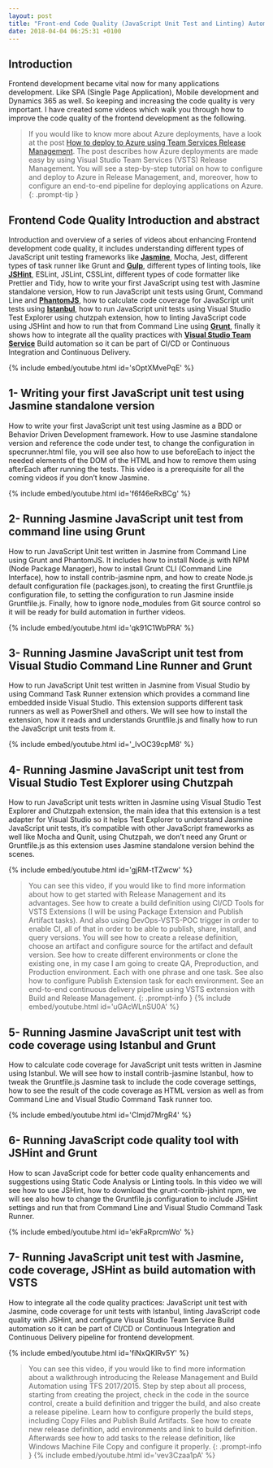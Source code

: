```yaml
---
layout: post
title: "Front-end Code Quality (JavaScript Unit Test and Linting) Automation With VSTS Build"
date: 2018-04-04 06:25:31 +0100
---
```


## Introduction 

Frontend development became vital now for many applications development. Like SPA (Single Page Application), Mobile development and Dynamics 365 as well. So keeping and increasing the code quality is very important. I have created some videos which walk you through how to improve the code quality of the frontend development as the following.

>If you would like to know more about Azure deployments, have a look at the post [How to deploy to Azure using Team Services Release Management](https://mohamedradwan-devops.github.io/posts/how-to-deploy-to-azure-using-team-services-release-management/). The post describes how Azure deployments are made easy by using Visual Studio Team Services (VSTS) Release Management. You will see a step-by-step tutorial on how to configure and deploy to Azure in Release Management, and, moreover, how to configure an end-to-end pipeline for deploying applications on Azure.
{: .prompt-tip }

## Frontend Code Quality Introduction and abstract

Introduction and overview of a series of videos about enhancing Frontend development code quality, it includes understanding different types of JavaScript unit testing frameworks like [**Jasmine**](https://jasmine.github.io/), Mocha, Jest, different types of task runner like Grunt and [**Gulp**](https://gulpjs.com), different types of linting tools, like [**JSHint**](http://jshint.com/), ESLint, JSLint, CSSLint, different types of code formatter like Prettier and Tidy, how to write your first JavaScript using test with Jasmine standalone version, How to run JavaScript unit tests using Grunt, Command Line and [**PhantomJS**](http://phantomjs.org/), how to calculate code coverage for JavaScript unit tests using [**Istanbul**](https://istanbul.js.org/), how to run JavaScript unit tests using Visual Studio Test Explorer using chutzpah extension, how to linting JavaScript code using JSHint and how to run that from Command Line using [**Grunt**](https://gruntjs.com), finally it shows how to integrate all the quality practices with [**Visual Studio Team Service**](https://www.visualstudio.com/team-services/) Build automation so it can be part of CI/CD or Continuous Integration and Continuous Delivery.

{% include embed/youtube.html id='sOptXMvePqE' %}

## 1- Writing your first JavaScript unit test using Jasmine standalone version 

How to write your first JavaScript unit test using Jasmine as a BDD or Behavior Driven Development framework. How to use Jasmine standalone version and reference the code under test, to change the configuration in specrunner.html file, you will see also how to use beforeEach to inject the needed elements of the DOM of the HTML and how to remove them using afterEach after running the tests. This video is a prerequisite for all the coming videos if you don’t know Jasmine.

{% include embed/youtube.html id='f6f46eRxBCg' %}

## 2- Running Jasmine JavaScript unit test from command line using Grunt

How to run JavaScript Unit test written in Jasmine from Command Line using Grunt and PhantomJS. It includes how to install Node.js with NPM (Node Package Manager), how to install Grunt CLI (Command Line Interface), how to install contrib-jasmine npm, and how to create Node.js default configuration file (packages.json), to creating the first Gruntfile.js configuration file, to setting the configuration to run Jasmine inside Gruntfile.js. Finally, how to ignore node_modules from Git source control so it will be ready for build automation in further videos.

{% include embed/youtube.html id='qk91C1WbPRA' %}

## 3- Running Jasmine JavaScript unit test from Visual Studio Command Line Runner and Grunt 

How to run JavaScript Unit test written in Jasmine from Visual Studio by using Command Task Runner extension which provides a command line embedded inside Visual Studio. This extension supports different task runners as well as PowerShell and others. We will see how to install the extension, how it reads and understands Gruntfile.js and finally how to run the JavaScript unit tests from it.

{% include embed/youtube.html id='_IvOC39cpM8' %}

## 4- Running Jasmine JavaScript unit test from Visual Studio Test Explorer using Chutzpah 

How to run JavaScript unit tests written in Jasmine using Visual Studio Test Explorer and Chutzpah extension, the main idea that this extension is a test adapter for Visual Studio so it helps Test Explorer to understand Jasmine JavaScript unit tests, it’s compatible with other JavaScript frameworks as well like Mocha and Qunit, using Chutzpah, we don’t need any Grunt or Gruntfile.js as this extension uses Jasmine standalone version behind the scenes.

{% include embed/youtube.html id='gjRM-tTZwcw' %}

>You can see this video, if you would like to find more information about how to get started with Release Management and its advantages. See how to create a build definition using CI/CD Tools for VSTS Extensions (I will be using Package Extension and Publish Artifact tasks). And also using DevOps-VSTS-POC trigger in order to enable CI, all of that in order to be able to publish, share, install, and query versions. You will see how to create a release definition, choose an artifact and configure source for the artifact and default version. See how to create different environments or clone the existing one, in my case I am going to create QA, Preproduction, and Production environment. Each with one phrase and one task. See also how to configure Publish Extension task for each environment. See an end-to-end continuous delivery pipeline using VSTS extension with Build and Release Management.
{: .prompt-info }
{% include embed/youtube.html id='uGAcWLnSU0A' %}

## 5- Running Jasmine JavaScript unit test with code coverage using Istanbul and Grunt 

How to calculate code coverage for JavaScript unit tests written in Jasmine using Istanbul. We will see how to install contrib-jasmine Istanbul, how to tweak the Gruntfile.js Jasmine task to include the code coverage settings, how to see the result of the code coverage as HTML version as well as from Command Line and Visual Studio Command Task runner too.

{% include embed/youtube.html id='Clmjd7MrgR4' %}

## 6- Running JavaScript code quality tool with JSHint and Grunt

How to scan JavaScript code for better code quality enhancements and suggestions using Static Code Analysis or Linting tools. In this video we will see how to use JSHint, how to download the grunt-contrib-jshint npm, we will see also how to change the Gruntfile.js configuration to include JSHint settings and run that from Command Line and Visual Studio Command Task Runner.

{% include embed/youtube.html id='ekFaRprcmWo' %}

## 7- Running JavaScript unit test with Jasmine, code coverage, JSHint as build automation with VSTS 

How to integrate all the code quality practices: JavaScript unit test with Jasmine, code coverage for unit tests with Istanbul, linting JavaScript code quality with JSHint, and configure Visual Studio Team Service Build automation so it can be part of CI/CD or Continuous Integration and Continuous Delivery pipeline for frontend development.

{% include embed/youtube.html id='fiNxQKIRv5Y' %}

>You can see this video, if you would like to find more information about a walkthrough introducing the Release Management and Build Automation using TFS 2017/2015. Step by step about all process, starting from creating the project, check in the code in the source control, create a build definition and trigger the build, and also create a release pipeline. Learn how to configure properly the build steps, including Copy Files and Publish Build Artifacts. See how to create new release definition, add environments and link to build definition. Afterwards see how to add tasks to the release definition, like Windows Machine File Copy and configure it properly.
{: .prompt-info }
{% include embed/youtube.html id='vev3Czaa1pA' %}
